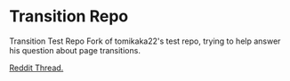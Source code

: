 # Transition Repo
Transition Test Repo
Fork of tomikaka22's test repo, trying to help answer his question about page transitions. 

[Reddit Thread.](https://www.reddit.com/r/sveltejs/comments/xjgz9j/im_losing_my_mind_why_arent_my_transitions_working/)
